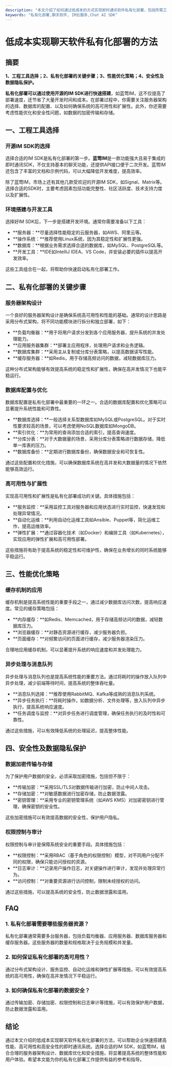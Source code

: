 ```yaml
---
description: "本文介绍了如何通过低成本的方式实现即时通讯软件私有化部署，包括所需工具、关键步骤以及可能遇到的问题和解决办法。"
keywords: "私有化部署,聊天软件, IM云服务,Chat AI SDK"
---
```

# 低成本实现聊天软件私有化部署的方法

## 摘要

**1、工程工具选择；2、私有化部署的关键步骤；3、性能优化策略；4、安全性及数据隐私保护。**

**私有化部署可以通过使用开源的IM SDK进行快速搭建**，如蓝莺IM，这不仅提高了部署速度，还节省了大量开发时间和成本。在部署过程中，你需要关注服务器架构的选择、数据库的配置、以及如何确保系统的高可用性和扩展性。此外，你还需要考虑性能优化和安全性问题，如数据的加密传输和存储。

## 一、工程工具选择

### 开源IM SDK的选择

选择合适的IM SDK是私有化部署的第一步。**蓝莺IM**是一款功能强大且易于集成的即时通讯SDK，不仅支持基本的聊天功能，还提供API接口便于二次开发。蓝莺IM还包含了丰富的文档和示例代码，可以大幅降低开发难度，提高效率。

除了蓝莺IM，市场上还有其他几款受欢迎的开源IM SDK，如Signal、Matrix等。选择合适的SDK时，主要考虑因素包括功能完整性、社区活跃度、技术支持力度以及扩展性。

### 环境搭建与开发工具

选择好IM SDK后，下一步是搭建开发环境。通常你需要准备以下工具：

- **服务器：**尽量选择性能稳定的云服务器，如AWS、阿里云等。
- **操作系统：**推荐使用Linux系统，因为其稳定性和扩展性更强。
- **数据库：**根据业务需求选择合适的数据库，如MySQL、PostgreSQL等。
- **开发工具：**IDE如IntelliJ IDEA、VS Code，并安装必要的插件以提高开发效率。

这些工具组合在一起，将帮助你快速启动私有化部署工作。

## 二、私有化部署的关键步骤

### 服务器架构设计

一个良好的服务器架构设计是确保系统高可用性和性能的基础。通常的设计思路是采用分布式架构，将不同功能模块进行拆分和独立部署，如下：

- **负载均衡器：**用于将用户请求分发到各个应用服务器，提升系统的并发处理能力。
- **应用服务器集群：**部署主应用程序，处理用户请求和业务逻辑。
- **数据库集群：**采用主从复制或分库分表策略，以提高数据读写性能。
- **缓存服务器：**如Redis，用于存储高频访问的数据，减轻数据库压力。

这种分布式架构能够有效提高系统的稳定性和扩展性，确保在高并发情况下也能平稳运行。

### 数据库配置与优化

数据库配置是私有化部署中最重要的一环之一。合适的数据库配置和优化策略可以显著提升系统性能和可靠性。

- **数据库选择：**一般选择关系型数据库如MySQL或PostgreSQL。对于实时性要求较高的场景，可以考虑使用NoSQL数据库如MongoDB。
- **索引优化：**为常用的查询添加合适的索引，提高查询速度。
- **分库分表：**对于大数据量的场景，采用分库分表策略进行数据存储，降低单一库表的压力。
- **数据库备份：**定期进行数据库备份，确保数据安全和可恢复性。

通过这些配置和优化措施，可以确保数据库系统在高并发和大数据量的情况下依然能够高效运行。

### 高可用性与扩展性

实现高可用性和扩展性是私有化部署成功的关键。具体措施包括：

- **服务监控：**采用监控工具对服务器和应用状态进行实时监控，快速发现和处理异常情况。
- **自动化运维：**利用自动化运维工具如Ansible、Puppet等，简化运维工作，提高运维效率。
- **弹性扩展：**通过容器化技术（如Docker）和编排工具（如Kubernetes），实现应用的弹性扩展和高可用性部署。

这些措施将有助于提高系统的稳定性和可维护性，确保在业务增长的同时系统能够平稳运行。

## 三、性能优化策略

### 缓存机制的应用

缓存机制是提高系统性能的重要手段之一，通过减少数据库访问次数，提高响应速度。常见的缓存策略包括：

- **内存缓存：**如Redis、Memcached，用于存储高频访问的数据，减轻数据库压力。
- **浏览器缓存：**对静态资源进行缓存，减少服务器负担。
- **页面缓存：**对频繁访问的页面进行缓存，减少服务器渲染压力。

合理地应用缓存机制，可以显著提升系统的响应速度和并发处理能力。

### 异步处理与消息队列

异步处理与消息队列也是提高系统性能的重要方法。通过将耗时的操作放入队列中异步处理，减少前端等待时间，提高系统的整体吞吐量。

- **消息队列选择：**推荐使用RabbitMQ、Kafka等成熟的消息队列系统。
- **异步任务执行：**将耗时操作，如数据分析、文件处理等，放入队列中异步执行，提高系统响应速度。
- **任务调度与监控：**对异步任务进行调度管理，确保任务执行的及时性和可靠性。

通过这些措施，可以有效降低系统的处理延迟，提高整体性能。

## 四、安全性及数据隐私保护

### 数据加密传输与存储

为了保护用户数据的安全，必须采取加密措施，包括但不限于：

- **传输加密：**采用SSL/TLS对数据传输进行加密，防止中间人攻击。
- **存储加密：**对敏感数据进行加密存储，防止数据泄露。
- **密钥管理：**采用专业的密钥管理系统（如AWS KMS）对加密密钥进行管理，确保密钥的安全性。

这些加密措施可以有效提高数据的安全性，保护用户隐私。

### 权限控制与审计

权限控制与审计是保障系统安全的重要手段。具体措施包括：

- **权限控制：**采用RBAC（基于角色的权限控制）模型，对不同用户分配不同的权限，确保只能访问授权的资源。
- **日志审计：**记录用户操作日志，对关键操作进行审计，发现并处理异常行为。
- **访问控制：**对重要资源进行访问控制，限制未经授权的访问。

通过这些措施，可以提高系统的安全性，防止数据泄露和滥用。

## FAQ

### **1. 私有化部署需要哪些服务器资源？**

私有化部署通常需要多台服务器，包括负载均衡器、应用服务器、数据库服务器和缓存服务器。这些服务器的数量和规格取决于业务规模和并发量。

### **2. 如何保证私有化部署的高可用性？**

通过分布式架构设计、服务监控、自动化运维和弹性扩展等措施，可以有效提高系统的高可用性，确保在高并发情况下平稳运行。

### **3. 如何确保私有化部署的数据安全？**

通过传输加密、存储加密、权限控制和日志审计等措施，可以有效保护用户数据，防止数据泄露和滥用。

## 结论

通过本文介绍的低成本实现聊天软件私有化部署的方法，可以帮助企业快速搭建高性能、高可用性和高安全性的即时通讯系统。选择合适的IM SDK，如蓝莺IM，结合合理的服务器架构设计、数据库优化和安全措施，将显著提高系统的整体性能和用户体验。希望本文能为你的私有化部署工作提供有益的参考和指导。
